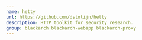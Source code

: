 ```yaml
---
name: hetty
url: https://github.com/dstotijn/hetty
description: HTTP toolkit for security research.
group: blackarch blackarch-webapp blackarch-proxy
---
```

